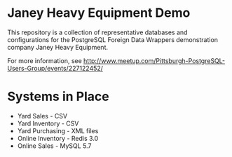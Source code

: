 # Janey Heavy Equipment Demo

This repository is a collection of representative databases and configurations for the PostgreSQL Foreign Data Wrappers demonstration company Janey Heavy Equipment.

For more information, see http://www.meetup.com/Pittsburgh-PostgreSQL-Users-Group/events/227122452/


# Systems in Place

- Yard Sales - CSV
- Yard Inventory - CSV
- Yard Purchasing - XML files
- Online Inventory - Redis 3.0
- Online Sales - MySQL 5.7


